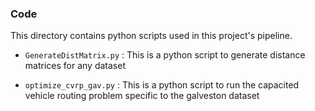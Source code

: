### Code

This directory contains python scripts used in this project's pipeline. 

* `GenerateDistMatrix.py` : This is a python script to generate distance matrices for any dataset

*  `optimize_cvrp_gav.py` : This is a python script to run the capacited vehicle routing problem specific to the galveston dataset
